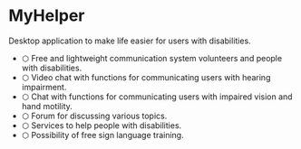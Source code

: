 # MyHelper
Desktop application to make life easier for users with disabilities.

- ⬡ Free and lightweight communication system volunteers and people with disabilities.
- ⬡ Video chat with functions for communicating users with hearing impairment.
- ⬡ Chat with functions for communicating users with impaired vision and hand motility.
- ⬡ Forum for discussing various topics.
- ⬡ Services to help people with disabilities.
- ⬡ Possibility of free sign language training.
